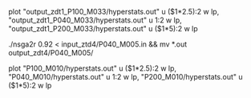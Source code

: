 plot "output_zdt1_P100_M033/hyperstats.out" u ($1*2.5):2 w lp, "output_zdt1_P040_M033/hyperstats.out" u 1:2 w lp, "output_zdt1_P200_M033/hyperstats.out" u ($1*5):2 w lp


./nsga2r 0.92 < input_ztd4/P040_M005.in && mv *.out output_zdt4/P040_M005/

plot "P100_M010/hyperstats.out" u ($1*2.5):2 w lp, "P040_M010/hyperstats.out" u 1:2 w lp, "P200_M010/hyperstats.out" u ($1*5):2 w lp
